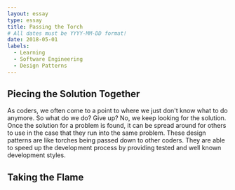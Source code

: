```yaml
---
layout: essay
type: essay
title: Passing the Torch
# All dates must be YYYY-MM-DD format!
date: 2018-05-01
labels:
  - Learning
  - Software Engineering
  - Design Patterns
---
```


## Piecing the Solution Together

As coders, we often come to a point to where we just don't know what to do anymore. So what do we do? Give up? No, we keep looking for the solution. Once the solution for a problem is found, it can be spread around for others to use in the case that they run into the same problem. These design patterns are like torches being passed down to other coders. They are able to speed up the development process by providing tested and well known development styles.

## Taking the Flame

